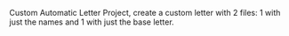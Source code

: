 Custom Automatic Letter Project, create a custom letter with 2 files: 1 with just the names and 1 with just the base letter.